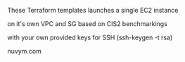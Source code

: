 These Terraform templates launches a single EC2 instance 

on it's own VPC and SG based on CIS2 benchmarkings 

with your own provided keys for SSH (ssh-keygen -t rsa) 

nuvym.com

